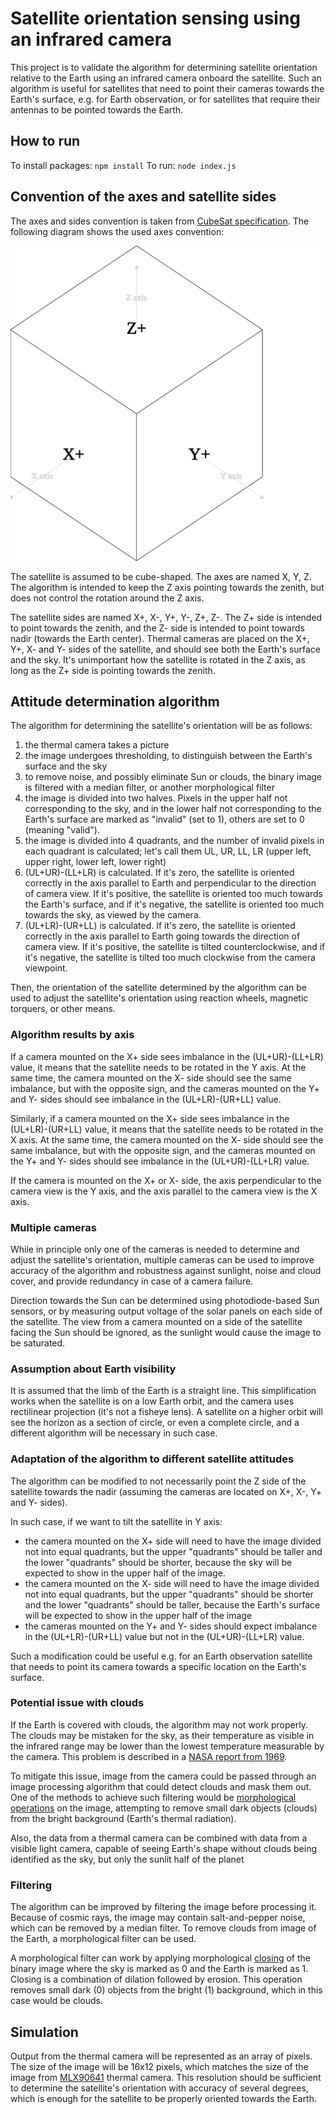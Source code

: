 # Satellite orientation sensing using an infrared camera

This project is to validate the algorithm for determining satellite orientation relative to the Earth using an infrared camera onboard the satellite. Such an algorithm is useful for satellites that need to point their cameras towards the Earth's surface, e.g. for Earth observation, or for satellites that require their antennas to be pointed towards the Earth.

## How to run

To install packages: `npm install`
To run: `node index.js`

## Convention of the axes and satellite sides

The axes and sides convention is taken from [CubeSat specification](https://www.nasa.gov/wp-content/uploads/2018/01/cubesatdesignspecificationrev14_12022-02-09.pdf). The following diagram shows the used axes convention:

![satellite sides](/satellite-sides.svg)

The satellite is assumed to be cube-shaped. The axes are named X, Y, Z. The algorithm is intended to keep the Z axis pointing towards the zenith, but does not control the rotation around the Z axis.

The satellite sides are named X+, X-, Y+, Y-, Z+, Z-. The Z+ side is intended to point towards the zenith, and the Z- side is intended to point towards nadir (towards the Earth center). Thermal cameras are placed on the X+, Y+, X- and Y- sides of the satellite, and should see both the Earth's surface and the sky. It's unimportant how the satellite is rotated in the Z axis, as long as the Z+ side is pointing towards the zenith.

## Attitude determination algorithm

The algorithm for determining the satellite's orientation will be as follows:

1. the thermal camera takes a picture
2. the image undergoes thresholding, to distinguish between the Earth's surface and the sky
3. to remove noise, and possibly eliminate Sun or clouds, the binary image is filtered with a median filter, or another morphological filter
4. the image is divided into two halves. Pixels in the upper half not corresponding to the sky, and in the lower half not corresponding to the Earth's surface are marked as "invalid" (set to 1), others are set to 0 (meaning "valid").
5. the image is divided into 4 quadrants, and the number of invalid pixels in each quadrant is calculated; let's call them UL, UR, LL, LR (upper left, upper right, lower left, lower right)
6. (UL+UR)-(LL+LR) is calculated. If it's zero, the satellite is oriented correctly in the axis parallel to Earth and perpendicular to the direction of camera view. If it's positive, the satellite is oriented too much towards the Earth's surface, and if it's negative, the satellite is oriented too much towards the sky, as viewed by the camera.
7. (UL+LR)-(UR+LL) is calculated. If it's zero, the satellite is oriented correctly in the axis parallel to Earth going towards the direction of camera view. If it's positive, the satellite is tilted counterclockwise, and if it's negative, the satellite is tilted too much clockwise from the camera viewpoint.

Then, the orientation of the satellite determined by the algorithm can be used to adjust the satellite's orientation using reaction wheels, magnetic torquers, or other means.

### Algorithm results by axis

If a camera mounted on the X+ side sees imbalance in the (UL+UR)-(LL+LR) value, it means that the satellite needs to be rotated in the Y axis. At the same time, the camera mounted on the X- side should see the same imbalance, but with the opposite sign, and the cameras mounted on the Y+ and Y- sides should see imbalance in the (UL+LR)-(UR+LL) value.

Similarly, if a camera mounted on the X+ side sees imbalance in the (UL+LR)-(UR+LL) value, it means that the satellite needs to be rotated in the X axis. At the same time, the camera mounted on the X- side should see the same imbalance, but with the opposite sign, and the cameras mounted on the Y+ and Y- sides should see imbalance in the (UL+UR)-(LL+LR) value.

If the camera is mounted on the X+ or X- side, the axis perpendicular to the camera view is the Y axis, and the axis parallel to the camera view is the X axis.

### Multiple cameras

While in principle only one of the cameras is needed to determine and adjust the satellite's orientation, multiple cameras can be used to improve accuracy of the algorithm and robustness against sunlight, noise and cloud cover, and provide redundancy in case of a camera failure.

Direction towards the Sun can be determined using photodiode-based Sun sensors, or by measuring output voltage of the solar panels on each side of the satellite. The view from a camera mounted on a side of the satellite facing the Sun should be ignored, as the sunlight would cause the image to be saturated.

### Assumption about Earth visibility

It is assumed that the limb of the Earth is a straight line. This simplification works when the satellite is on a low Earth orbit, and the camera uses rectilinear projection (it's not a fisheye lens). A satellite on a higher orbit will see the horizon as a section of circle, or even a complete circle, and a different algorithm will be necessary in such case.

### Adaptation of the algorithm to different satellite attitudes

The algorithm can be modified to not necessarily point the Z side of the satellite towards the nadir (assuming the cameras are located on X+, X-, Y+ and Y- sides).

In such case, if we want to tilt the satellite in Y axis:

- the camera mounted on the X+ side will need to have the image divided not into equal quadrants, but the upper "quadrants" should be taller and the lower "quadrants" should be shorter, because the sky will be expected to show in the upper half of the image.
- the camera mounted on the X- side will need to have the image divided not into equal quadrants, but the upper "quadrants" should be shorter and the lower "quadrants" should be taller, because the Earth's surface will be expected to show in the upper half of the image
- the cameras mounted on the Y+ and Y- sides should expect imbalance in the (UL+LR)-(UR+LL) value but not in the (UL+UR)-(LL+LR) value.

Such a modification could be useful e.g. for an Earth observation satellite that needs to point its camera towards a specific location on the Earth's surface.

### Potential issue with clouds

If the Earth is covered with clouds, the algorithm may not work properly. The clouds may be mistaken for the sky, as their temperature as visible in the infrared range may be lower than the lowest temperature measurable by the camera. This problem is described in a [NASA report from 1969](https://ntrs.nasa.gov/api/citations/19700026254/downloads/19700026254.pdf).

To mitigate this issue, image from the camera could be passed through an image processing algorithm that could detect clouds and mask them out. One of the methods to achieve such filtering would be [morphological operations](https://en.wikipedia.org/wiki/Mathematical_morphology) on the image, attempting to remove small dark objects (clouds) from the bright background (Earth's thermal radiation).

Also, the data from a thermal camera can be combined with data from a visible light camera, capable of seeing Earth's shape without clouds being identified as the sky, but only the sunlit half of the planet

### Filtering

The algorithm can be improved by filtering the image before processing it. Because of cosmic rays, the image may contain salt-and-pepper noise, which can be removed by a median filter. To remove clouds from image of the Earth, a morphological filter can be used.

A morphological filter can work by applying morphological [closing](<https://en.wikipedia.org/wiki/Closing_(morphology)>) of the binary image where the sky is marked as 0 and the Earth is marked as 1. Closing is a combination of dilation followed by erosion. This operation removes small dark (0) objects from the bright (1) background, which in this case would be clouds.

## Simulation

Output from the thermal camera will be represented as an array of pixels. The size of the image will be 16x12 pixels, which matches the size of the image from [MLX90641](https://www.melexis.com/en/documents/documentation/datasheets/datasheet-mlx90641) thermal camera. This resolution should be sufficient to determine the satellite's orientation with accuracy of several degrees, which is enough for the satellite to be properly oriented towards the Earth.

